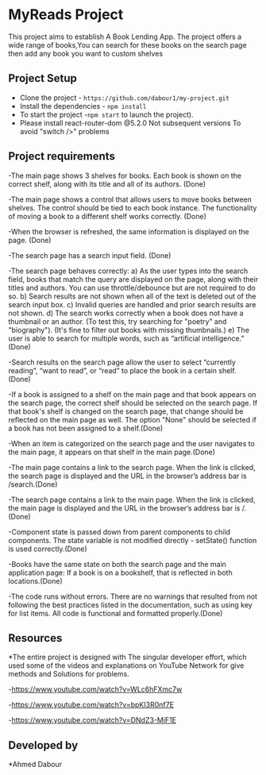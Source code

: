 # MyReads Project
This project aims to establish A Book Lending App.
The project offers a wide range of books,You can search for these books on the search page then add any book you want to custom shelves

## Project Setup

- Clone the project - `https://github.com/dabour1/my-project.git`
- Install the dependencies - `npm install`
- To start the project -`npm start` to launch the project).
- Please install react-router-dom @5.2.0 Not subsequent versions To avoid "switch />" problems  


## Project requirements
-The main page shows 3 shelves for books. Each book is shown on the correct shelf, along with its title and all of its authors. (Done)

-The main page shows a control that allows users to move books between shelves. The control should be tied to each book instance. The functionality of moving a book to a different shelf works correctly. (Done)

-When the browser is refreshed, the same information is displayed on the page. (Done)

-The search page has a search input field. (Done)

-The search page behaves correctly:
a) As the user types into the search field, books that match the query are displayed on the page, along with their titles and authors. You can use throttle/debounce but are not required to do so.
b) Search results are not shown when all of the text is deleted out of the search input box.
c) Invalid queries are handled and prior search results are not shown.
d) The search works correctly when a book does not have a thumbnail or an author. (To test this, try searching for "poetry" and "biography"). (It's fine to filter out books with missing thumbnails.)
e) The user is able to search for multiple words, such as “artificial intelligence.” (Done)

-Search results on the search page allow the user to select “currently reading”, “want to read”, or “read” to place the book in a certain shelf.(Done)

-If a book is assigned to a shelf on the main page and that book appears on the search page, the correct shelf should be selected on the search page. If that book's shelf is changed on the search page, that change should be reflected on the main page as well. The option "None" should be selected if a book has not been assigned to a shelf.(Done)

-When an item is categorized on the search page and the user navigates to the main page, it appears on that shelf in the main page.(Done)

-The main page contains a link to the search page. When the link is clicked, the search page is displayed and the URL in the browser’s address bar is /search.(Done)

-The search page contains a link to the main page. When the link is clicked, the main page is displayed and the URL in the browser’s address bar is /.(Done)

-Component state is passed down from parent components to child components. The state variable is not modified directly - setState() function is used correctly.(Done)

-Books have the same state on both the search page and the main application page: If a book is on a bookshelf, that is reflected in both locations.(Done)

-The code runs without errors. There are no warnings that resulted from not following the best practices listed in the documentation, such as using key for list items. All code is functional and formatted properly.(Done)

## Resources
*The entire project is designed with The singular developer effort, which used some of the videos and explanations  on YouTube Network for give methods  and Solutions for problems.

-https://www.youtube.com/watch?v=WLc6hFXmc7w

-https://www.youtube.com/watch?v=bpKI3R0nf7E

-https://www.youtube.com/watch?v=DNdZ3-MiF1E


## Developed by 
*Ahmed Dabour
